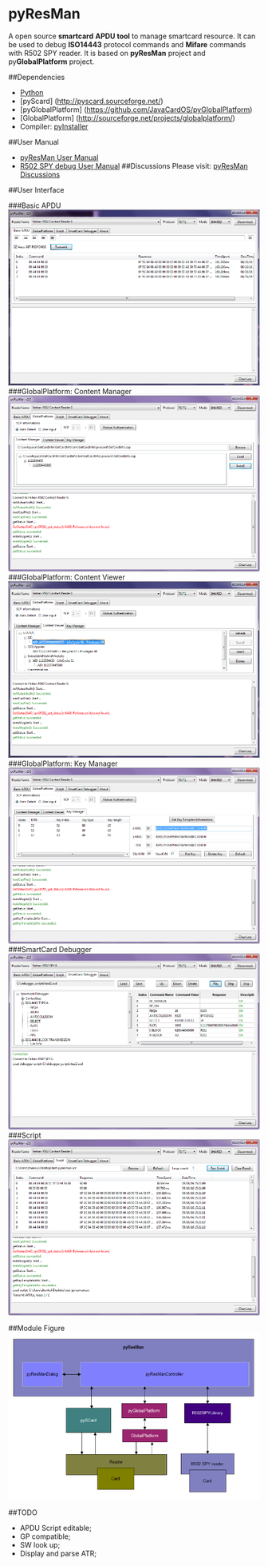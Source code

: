 # pyResMan
A open source **smartcard** **APDU tool** to manage smartcard resource. It can be used to debug **ISO14443** protocol commands and **Mifare** commands with R502 SPY reader. It is based on **pyResMan** project and py**GlobalPlatform** project.

##Dependencies

* [Python](https://www.python.org/)
* [pyScard] (http://pyscard.sourceforge.net/)
* [pyGlobalPlatform] (https://github.com/JavaCardOS/pyGlobalPlatform)
* [GlobalPlatform] (http://sourceforge.net/projects/globalplatform/)
* Compiler: [pyInstaller](http://www.pyinstaller.org/)

##User Manual
* [pyResMan User Manual](http://javacardos.com/tools/pyresman.html)
* [R502 SPY debug User Manual](http://javacardos.com/wiki/index.php/home/article/detail/category/r502spy-usermanual.html)
##Discussions
Please visit: [pyResMan Discussions](http://javacardos.com/javacardforum/viewforum.php?f=39)

##User Interface

###Basic APDU
![](./images/pyResMan-basic-apdu.png)
###GlobalPlatform: Content Manager
![](./images/pyResMan-content-manager.png)
###GlobalPlatform: Content Viewer
![](./images/pyResMan-content-viewer.png)
###GlobalPlatform: Key Manager
![](./images/pyResMan-key-manager.png)
###SmartCard Debugger
![](./images/pyResMan-smartcard-debugger.png)
###Script
![](./images/pyResMan-script.png)

##Module Figure
![](./images/pyResMan.png)

##TODO
* APDU Script editable;
* GP compatible;
* SW look up;
* Display and parse ATR;
